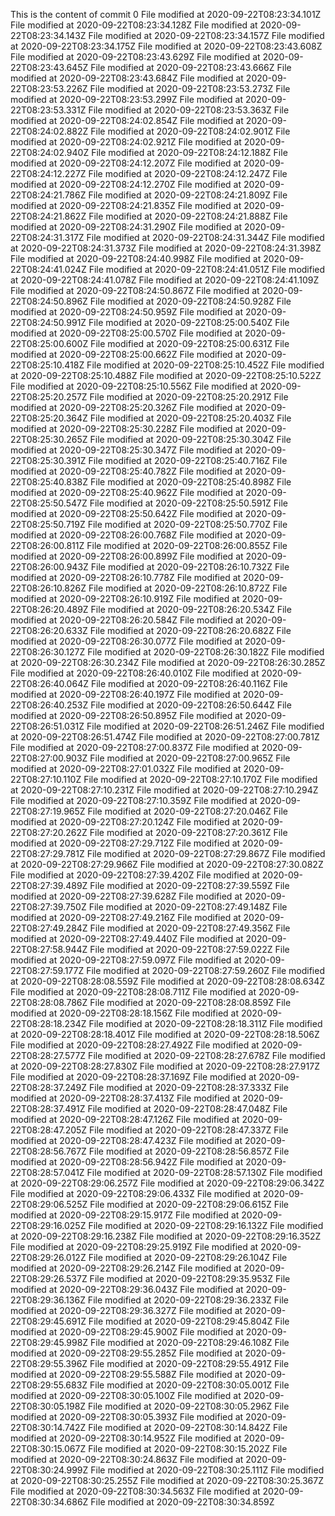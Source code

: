This is the content of commit 0
File modified at 2020-09-22T08:23:34.101Z
File modified at 2020-09-22T08:23:34.128Z
File modified at 2020-09-22T08:23:34.143Z
File modified at 2020-09-22T08:23:34.157Z
File modified at 2020-09-22T08:23:34.175Z
File modified at 2020-09-22T08:23:43.608Z
File modified at 2020-09-22T08:23:43.629Z
File modified at 2020-09-22T08:23:43.645Z
File modified at 2020-09-22T08:23:43.666Z
File modified at 2020-09-22T08:23:43.684Z
File modified at 2020-09-22T08:23:53.226Z
File modified at 2020-09-22T08:23:53.273Z
File modified at 2020-09-22T08:23:53.299Z
File modified at 2020-09-22T08:23:53.331Z
File modified at 2020-09-22T08:23:53.363Z
File modified at 2020-09-22T08:24:02.854Z
File modified at 2020-09-22T08:24:02.882Z
File modified at 2020-09-22T08:24:02.901Z
File modified at 2020-09-22T08:24:02.921Z
File modified at 2020-09-22T08:24:02.940Z
File modified at 2020-09-22T08:24:12.188Z
File modified at 2020-09-22T08:24:12.207Z
File modified at 2020-09-22T08:24:12.227Z
File modified at 2020-09-22T08:24:12.247Z
File modified at 2020-09-22T08:24:12.270Z
File modified at 2020-09-22T08:24:21.786Z
File modified at 2020-09-22T08:24:21.809Z
File modified at 2020-09-22T08:24:21.835Z
File modified at 2020-09-22T08:24:21.862Z
File modified at 2020-09-22T08:24:21.888Z
File modified at 2020-09-22T08:24:31.290Z
File modified at 2020-09-22T08:24:31.317Z
File modified at 2020-09-22T08:24:31.344Z
File modified at 2020-09-22T08:24:31.373Z
File modified at 2020-09-22T08:24:31.398Z
File modified at 2020-09-22T08:24:40.998Z
File modified at 2020-09-22T08:24:41.024Z
File modified at 2020-09-22T08:24:41.051Z
File modified at 2020-09-22T08:24:41.078Z
File modified at 2020-09-22T08:24:41.109Z
File modified at 2020-09-22T08:24:50.867Z
File modified at 2020-09-22T08:24:50.896Z
File modified at 2020-09-22T08:24:50.928Z
File modified at 2020-09-22T08:24:50.959Z
File modified at 2020-09-22T08:24:50.991Z
File modified at 2020-09-22T08:25:00.540Z
File modified at 2020-09-22T08:25:00.570Z
File modified at 2020-09-22T08:25:00.600Z
File modified at 2020-09-22T08:25:00.631Z
File modified at 2020-09-22T08:25:00.662Z
File modified at 2020-09-22T08:25:10.418Z
File modified at 2020-09-22T08:25:10.452Z
File modified at 2020-09-22T08:25:10.488Z
File modified at 2020-09-22T08:25:10.522Z
File modified at 2020-09-22T08:25:10.556Z
File modified at 2020-09-22T08:25:20.257Z
File modified at 2020-09-22T08:25:20.291Z
File modified at 2020-09-22T08:25:20.326Z
File modified at 2020-09-22T08:25:20.364Z
File modified at 2020-09-22T08:25:20.403Z
File modified at 2020-09-22T08:25:30.228Z
File modified at 2020-09-22T08:25:30.265Z
File modified at 2020-09-22T08:25:30.304Z
File modified at 2020-09-22T08:25:30.347Z
File modified at 2020-09-22T08:25:30.391Z
File modified at 2020-09-22T08:25:40.716Z
File modified at 2020-09-22T08:25:40.782Z
File modified at 2020-09-22T08:25:40.838Z
File modified at 2020-09-22T08:25:40.898Z
File modified at 2020-09-22T08:25:40.962Z
File modified at 2020-09-22T08:25:50.547Z
File modified at 2020-09-22T08:25:50.591Z
File modified at 2020-09-22T08:25:50.642Z
File modified at 2020-09-22T08:25:50.719Z
File modified at 2020-09-22T08:25:50.770Z
File modified at 2020-09-22T08:26:00.768Z
File modified at 2020-09-22T08:26:00.811Z
File modified at 2020-09-22T08:26:00.855Z
File modified at 2020-09-22T08:26:00.899Z
File modified at 2020-09-22T08:26:00.943Z
File modified at 2020-09-22T08:26:10.732Z
File modified at 2020-09-22T08:26:10.778Z
File modified at 2020-09-22T08:26:10.826Z
File modified at 2020-09-22T08:26:10.872Z
File modified at 2020-09-22T08:26:10.919Z
File modified at 2020-09-22T08:26:20.489Z
File modified at 2020-09-22T08:26:20.534Z
File modified at 2020-09-22T08:26:20.584Z
File modified at 2020-09-22T08:26:20.633Z
File modified at 2020-09-22T08:26:20.682Z
File modified at 2020-09-22T08:26:30.077Z
File modified at 2020-09-22T08:26:30.127Z
File modified at 2020-09-22T08:26:30.182Z
File modified at 2020-09-22T08:26:30.234Z
File modified at 2020-09-22T08:26:30.285Z
File modified at 2020-09-22T08:26:40.010Z
File modified at 2020-09-22T08:26:40.064Z
File modified at 2020-09-22T08:26:40.116Z
File modified at 2020-09-22T08:26:40.197Z
File modified at 2020-09-22T08:26:40.253Z
File modified at 2020-09-22T08:26:50.644Z
File modified at 2020-09-22T08:26:50.895Z
File modified at 2020-09-22T08:26:51.031Z
File modified at 2020-09-22T08:26:51.246Z
File modified at 2020-09-22T08:26:51.474Z
File modified at 2020-09-22T08:27:00.781Z
File modified at 2020-09-22T08:27:00.837Z
File modified at 2020-09-22T08:27:00.903Z
File modified at 2020-09-22T08:27:00.965Z
File modified at 2020-09-22T08:27:01.032Z
File modified at 2020-09-22T08:27:10.110Z
File modified at 2020-09-22T08:27:10.170Z
File modified at 2020-09-22T08:27:10.231Z
File modified at 2020-09-22T08:27:10.294Z
File modified at 2020-09-22T08:27:10.359Z
File modified at 2020-09-22T08:27:19.965Z
File modified at 2020-09-22T08:27:20.046Z
File modified at 2020-09-22T08:27:20.124Z
File modified at 2020-09-22T08:27:20.262Z
File modified at 2020-09-22T08:27:20.361Z
File modified at 2020-09-22T08:27:29.712Z
File modified at 2020-09-22T08:27:29.781Z
File modified at 2020-09-22T08:27:29.867Z
File modified at 2020-09-22T08:27:29.966Z
File modified at 2020-09-22T08:27:30.082Z
File modified at 2020-09-22T08:27:39.420Z
File modified at 2020-09-22T08:27:39.489Z
File modified at 2020-09-22T08:27:39.559Z
File modified at 2020-09-22T08:27:39.628Z
File modified at 2020-09-22T08:27:39.750Z
File modified at 2020-09-22T08:27:49.148Z
File modified at 2020-09-22T08:27:49.216Z
File modified at 2020-09-22T08:27:49.284Z
File modified at 2020-09-22T08:27:49.356Z
File modified at 2020-09-22T08:27:49.440Z
File modified at 2020-09-22T08:27:58.944Z
File modified at 2020-09-22T08:27:59.022Z
File modified at 2020-09-22T08:27:59.097Z
File modified at 2020-09-22T08:27:59.177Z
File modified at 2020-09-22T08:27:59.260Z
File modified at 2020-09-22T08:28:08.559Z
File modified at 2020-09-22T08:28:08.634Z
File modified at 2020-09-22T08:28:08.711Z
File modified at 2020-09-22T08:28:08.786Z
File modified at 2020-09-22T08:28:08.859Z
File modified at 2020-09-22T08:28:18.156Z
File modified at 2020-09-22T08:28:18.234Z
File modified at 2020-09-22T08:28:18.311Z
File modified at 2020-09-22T08:28:18.401Z
File modified at 2020-09-22T08:28:18.506Z
File modified at 2020-09-22T08:28:27.492Z
File modified at 2020-09-22T08:28:27.577Z
File modified at 2020-09-22T08:28:27.678Z
File modified at 2020-09-22T08:28:27.830Z
File modified at 2020-09-22T08:28:27.917Z
File modified at 2020-09-22T08:28:37.169Z
File modified at 2020-09-22T08:28:37.249Z
File modified at 2020-09-22T08:28:37.333Z
File modified at 2020-09-22T08:28:37.413Z
File modified at 2020-09-22T08:28:37.491Z
File modified at 2020-09-22T08:28:47.048Z
File modified at 2020-09-22T08:28:47.126Z
File modified at 2020-09-22T08:28:47.205Z
File modified at 2020-09-22T08:28:47.337Z
File modified at 2020-09-22T08:28:47.423Z
File modified at 2020-09-22T08:28:56.767Z
File modified at 2020-09-22T08:28:56.857Z
File modified at 2020-09-22T08:28:56.942Z
File modified at 2020-09-22T08:28:57.041Z
File modified at 2020-09-22T08:28:57.130Z
File modified at 2020-09-22T08:29:06.257Z
File modified at 2020-09-22T08:29:06.342Z
File modified at 2020-09-22T08:29:06.433Z
File modified at 2020-09-22T08:29:06.525Z
File modified at 2020-09-22T08:29:06.615Z
File modified at 2020-09-22T08:29:15.917Z
File modified at 2020-09-22T08:29:16.025Z
File modified at 2020-09-22T08:29:16.132Z
File modified at 2020-09-22T08:29:16.238Z
File modified at 2020-09-22T08:29:16.352Z
File modified at 2020-09-22T08:29:25.919Z
File modified at 2020-09-22T08:29:26.012Z
File modified at 2020-09-22T08:29:26.104Z
File modified at 2020-09-22T08:29:26.214Z
File modified at 2020-09-22T08:29:26.537Z
File modified at 2020-09-22T08:29:35.953Z
File modified at 2020-09-22T08:29:36.043Z
File modified at 2020-09-22T08:29:36.136Z
File modified at 2020-09-22T08:29:36.233Z
File modified at 2020-09-22T08:29:36.327Z
File modified at 2020-09-22T08:29:45.691Z
File modified at 2020-09-22T08:29:45.804Z
File modified at 2020-09-22T08:29:45.900Z
File modified at 2020-09-22T08:29:45.998Z
File modified at 2020-09-22T08:29:46.108Z
File modified at 2020-09-22T08:29:55.285Z
File modified at 2020-09-22T08:29:55.396Z
File modified at 2020-09-22T08:29:55.491Z
File modified at 2020-09-22T08:29:55.588Z
File modified at 2020-09-22T08:29:55.683Z
File modified at 2020-09-22T08:30:05.001Z
File modified at 2020-09-22T08:30:05.100Z
File modified at 2020-09-22T08:30:05.198Z
File modified at 2020-09-22T08:30:05.296Z
File modified at 2020-09-22T08:30:05.393Z
File modified at 2020-09-22T08:30:14.742Z
File modified at 2020-09-22T08:30:14.842Z
File modified at 2020-09-22T08:30:14.952Z
File modified at 2020-09-22T08:30:15.067Z
File modified at 2020-09-22T08:30:15.202Z
File modified at 2020-09-22T08:30:24.863Z
File modified at 2020-09-22T08:30:24.999Z
File modified at 2020-09-22T08:30:25.111Z
File modified at 2020-09-22T08:30:25.255Z
File modified at 2020-09-22T08:30:25.367Z
File modified at 2020-09-22T08:30:34.563Z
File modified at 2020-09-22T08:30:34.686Z
File modified at 2020-09-22T08:30:34.859Z
